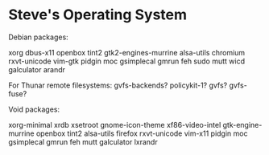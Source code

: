 # Steve's Operating System

Debian packages:

xorg dbus-x11 openbox tint2 gtk2-engines-murrine alsa-utils chromium rxvt-unicode vim-gtk pidgin moc gsimplecal gmrun feh sudo mutt wicd galculator arandr

For Thunar remote filesystems: gvfs-backends? policykit-1? gvfs? gvfs-fuse?

Void packages:

xorg-minimal xrdb xsetroot gnome-icon-theme xf86-video-intel gtk-engine-murrine openbox tint2 alsa-utils firefox rxvt-unicode vim-x11 pidgin moc gsimplecal gmrun feh mutt galculator lxrandr
